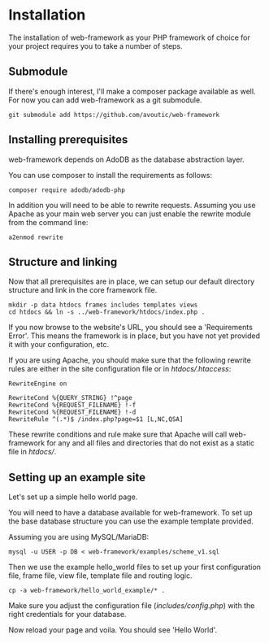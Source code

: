 # Installation

The installation of web-framework as your PHP framework of choice for your project requires you to take a number of steps.

## Submodule

If there's enough interest, I'll make a composer package available as well. For now you can add web-framework as a git submodule.

```
git submodule add https://github.com/avoutic/web-framework
```

## Installing prerequisites

web-framework depends on AdoDB as the database abstraction layer.

You can use composer to install the requirements as follows:

```
composer require adodb/adodb-php
```

In addition you will need to be able to rewrite requests. Assuming you use Apache as your main web server you can just enable the rewrite module from the command line:

```
a2enmod rewrite
```

## Structure and linking

Now that all prerequisites are in place, we can setup our default directory structure and link in the core framework file.

```
mkdir -p data htdocs frames includes templates views
cd htdocs && ln -s ../web-framework/htdocs/index.php .
```

If you now browse to the website's URL, you should see a 'Requirements Error'. This means the framework is in place, but you have not yet provided it with your configuration, etc.

If you are using Apache, you should make sure that the following rewrite rules are either in the site configuration file or in _htdocs/.htaccess_:

```
RewriteEngine on

RewriteCond %{QUERY_STRING} !^page
RewriteCond %{REQUEST_FILENAME} !-f
RewriteCond %{REQUEST_FILENAME} !-d
RewriteRule ^(.*)$ /index.php?page=$1 [L,NC,QSA]
```

These rewrite conditions and rule make sure that Apache will call web-framework for any and all files and directories that do not exist as a static file in _htdocs/_.

## Setting up an example site

Let's set up a simple hello world page.

You will need to have a database available for web-framework.
To set up the base database structure you can use the example template provided.

Assuming you are using MySQL/MariaDB:

```
mysql -u USER -p DB < web-framework/examples/scheme_v1.sql
```

Then we use the example hello_world files to set up your first configuration file, frame file, view file, template file and routing logic.

```
cp -a web-framework/hello_world_example/* .
```

Make sure you adjust the configuration file (_includes/config.php_) with the right credentials for your database.

Now reload your page and voila. You should see 'Hello World'.

